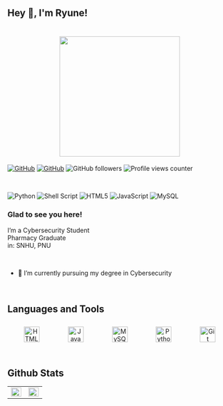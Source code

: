 ## Hey 👋, I'm Ryune!  
  

<h1 align="center">
 <ruby>
    <img src="https://i.ibb.co/z7BtbPJ/Cyberyune-Logo-2.png" width=270" alt="" />
  </ruby> 
</h1>

[![GitHub](https://img.shields.io/badge/ry--une-white?style=flat&logo=github)](https://github.com/ry-une)
[![GitHub](https://img.shields.io/badge/GitHub-ry--une-black?style=flat&logo=github)](https://github.com/ry-une)
![GitHub followers](https://img.shields.io/github/followers/ry-une)
![Profile views counter](https://komarev.com/ghpvc/?username=ry-une&&style=flat-square)  


<br>  


![Python](https://img.shields.io/badge/python-3670A0?style=for-the-badge&logo=python&logoColor=ffdd54)
![Shell Script](https://img.shields.io/badge/shell_script-%23121011.svg?style=for-the-badge&logo=gnu-bash&logoColor=white)
![HTML5](https://img.shields.io/badge/html5-%23E34F26.svg?style=for-the-badge&logo=html5&logoColor=white)
![JavaScript](https://img.shields.io/badge/javascript-%23323330.svg?style=for-the-badge&logo=javascript&logoColor=%23F7DF1E)
![MySQL](https://img.shields.io/badge/mysql-%2300f.svg?style=for-the-badge&logo=mysql&logoColor=white)

### Glad to see you here!  
I’m a Cybersecurity Student <br>
Pharmacy Graduate <br>
in: SNHU, PNU  
  

<br/>  

- 🔭 I’m currently pursuing my degree in Cybersecurity  


<br/>  


## Languages and Tools  
<div align="center">   
    <a href="https://en.wikipedia.org/wiki/HTML5" target="_blank"><img style="margin: 10px 30px;" src="https://profilinator.rishav.dev/skills-assets/html5-original-wordmark.svg" alt="HTML5" height="35" /></a>  
    <a href="https://www.javascript.com/" target="_blank"><img style="margin: 10px 30px;" src="https://profilinator.rishav.dev/skills-assets/javascript-original.svg" alt="JavaScript" height="35" /></a>    
    <a href="https://www.mysql.com/" target="_blank"><img style="margin: 10px 30px;" src="https://profilinator.rishav.dev/skills-assets/mysql-original-wordmark.svg" alt="MySQL" height="35" /></a>   
    <a href="https://www.python.org/" target="_blank"><img style="margin: 10px 30px;" src="https://profilinator.rishav.dev/skills-assets/python-original.svg" alt="Python" height="35" /></a>   
    <a href="https://github.com/" target="_blank"><img style="margin: 10px 30px;" src="https://profilinator.rishav.dev/skills-assets/git-scm-icon.svg" alt="Git" height="35" /></a>  
</div>



<br/>  


## Github Stats  

<table><tr><td valign="top" width="50%">

<img src="https://github-readme-stats.vercel.app/api?username=ry-une&show_icons=true&count_private=true&hide_border=true&theme=dark" align="left" style="width: 100%" />

</td><td valign="top" width="50%">

<img src="https://github-readme-stats.vercel.app/api/top-langs/?username=ry-une&hide_border=true&layout=compact&theme=dark" align="left" style="width: 100%" />

</td></tr></table>  


<br/>  
